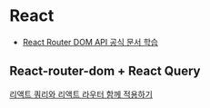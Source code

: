 # React
- [React Router DOM  API 공식 문서 학습](https://github.com/dnrgus1127/TIL/blob/main/React/react-dom-router.md)

## React-router-dom + React Query
[리액트 쿼리와 리액트 라우터 함께 적용하기](https://github.com/dnrgus1127/TIL/blob/main/React/react-router-dom%EA%B3%BC%20react-query%20%ED%95%A8%EA%BB%98%20%EC%82%AC%EC%9A%A9%ED%95%98%EA%B8%B0.md)
